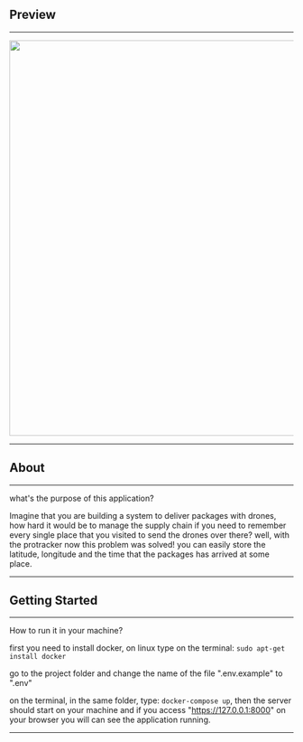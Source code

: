 ## Preview
---

<img src="https://media.giphy.com/media/Xjis5mTHecLI3g7Tqc/giphy.gif" width="950" height="700" />

---
## About
---

what's the purpose of this application?

Imagine that you are building a system to deliver packages with drones, how hard it would be to manage the supply chain if you need to remember every single
place that you visited to send the drones over there? well, with the protracker now this problem was solved! you can easily store the latitude, longitude and the
time that the packages has arrived at some place.

---
## Getting Started
---

How to run it in your machine?

first you need to install docker, on linux type on the terminal: `sudo apt-get install docker`

go to the project folder and change the name of the file ".env.example" to ".env"

on the terminal, in the same folder, type: `docker-compose up`, then the server should start on your machine and
if you access "https://127.0.0.1:8000" on your browser you will can see the application running.

---
